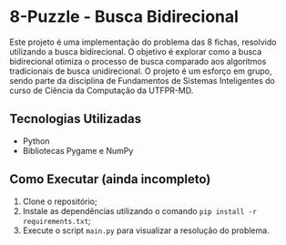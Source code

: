 # 8-Puzzle - Busca Bidirecional

Este projeto é uma implementação do problema das 8 fichas, resolvido utilizando a busca bidirecional. O objetivo é explorar como a busca bidirecional otimiza o processo de busca comparado aos algoritmos tradicionais de busca unidirecional. O projeto é um esforço em grupo, sendo parte da disciplina de Fundamentos de Sistemas Inteligentes do curso de Ciência da Computação da UTFPR-MD.

## Tecnologias Utilizadas
- Python
- Bibliotecas Pygame e NumPy

## Como Executar (ainda incompleto)
1. Clone o repositório;
2. Instale as dependências utilizando o comando `pip install -r requirements.txt`;
3. Execute o script `main.py` para visualizar a resolução do problema.

